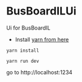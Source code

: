 # BusBoardILUi
Ui for BusBoardIL

* Install [yarn from here](https://yarnpkg.com/lang/en/docs/install/)

```
yarn install

yarn run dev 
```

go to http://localhost:1234
